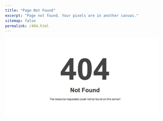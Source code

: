 ```yaml
---
title: "Page Not Found"
excerpt: "Page not found. Your pixels are in another canvas."
sitemap: false
permalink: /404.html
---
```

![](/assets/images/404.jpeg)